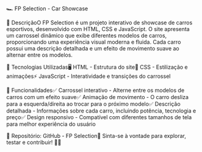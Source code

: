 🏎️ FP Selection - Car Showcase

📌 DescriçãoO FP Selection é um projeto interativo de showcase de carros esportivos, desenvolvido com HTML, CSS e JavaScript. O site apresenta um carrossel dinâmico que exibe diferentes modelos de carros, proporcionando uma experiência visual moderna e fluida. Cada carro possui uma descrição detalhada e um efeito de movimento suave ao alternar entre os modelos.

🚀 Tecnologias Utilizadas🖥️ HTML - Estrutura do site🎨 CSS - Estilização e animações⚡ JavaScript - Interatividade e transições do carrossel

🎯 Funcionalidades✅ Carrossel interativo - Alterne entre os modelos de carros com um efeito suave✅ Animação de movimento - O carro desliza para a esquerda/direita ao trocar para o próximo modelo✅ Descrição detalhada - Informações sobre cada carro, incluindo potência, tecnologia e preço✅ Design responsivo - Compatível com diferentes tamanhos de tela para melhor experiência do usuário

🔗 Repositório: GitHub - FP Selection📢 Sinta-se à vontade para explorar, testar e contribuir! 🚗💨
